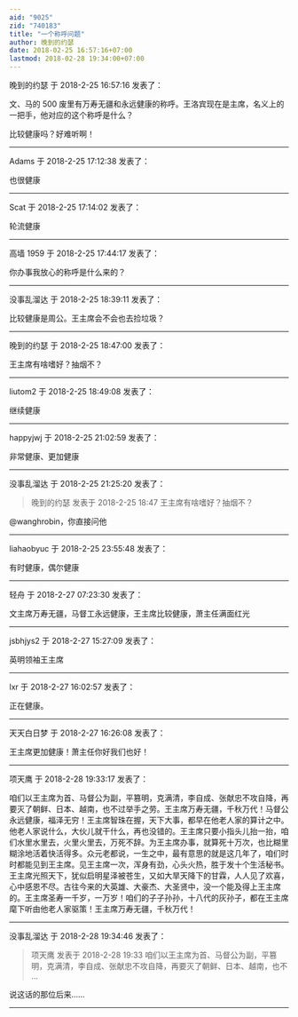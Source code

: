 ```yaml
---
aid: "9025"
zid: "740183"
title: "一个称呼问题"
author: 晚到的约瑟
date: 2018-02-25 16:57:16+07:00
lastmod: 2018-02-28 19:34:00+07:00
---
```


晚到的约瑟 于 2018-2-25 16:57:16 发表了：

文、马的 500 废里有万寿无疆和永远健康的称呼。王洛宾现在是主席，名义上的一把手，他对应的这个称呼是什么？

比较健康吗？好难听啊！

---

Adams 于 2018-2-25 17:12:38 发表了：

也很健康

---

Scat 于 2018-2-25 17:14:02 发表了：

轮流健康

---

高墙 1959 于 2018-2-25 17:44:17 发表了：

你办事我放心的称呼是什么来的？

---

没事乱溜达 于 2018-2-25 18:39:11 发表了：

比较健康是周公。王主席会不会也去捡垃圾？

---

晚到的约瑟 于 2018-2-25 18:47:00 发表了：

王主席有啥嗜好？抽烟不？

---

liutom2 于 2018-2-25 18:49:08 发表了：

继续健康

---

happyjwj 于 2018-2-25 21:02:59 发表了：

非常健康、更加健康

---

没事乱溜达 于 2018-2-25 21:25:20 发表了：

> 晚到的约瑟 发表于 2018-2-25 18:47 王主席有啥嗜好？抽烟不？

@wanghrobin，你直接问他

---

liahaobyuc 于 2018-2-25 23:55:48 发表了：

有时健康，偶尔健康

---

轻舟 于 2018-2-27 07:23:30 发表了：

文主席万寿无疆，马督工永远健康，王主席比较健康，萧主任满面红光

---

jsbhjys2 于 2018-2-27 15:27:09 发表了：

英明领袖王主席

---

lxr 于 2018-2-27 16:02:57 发表了：

正在健康。

---

天天白日梦 于 2018-2-27 16:26:08 发表了：

王主席更加健康！萧主任你好我们也好！

---

项天鹰 于 2018-2-28 19:33:17 发表了：

咱们以王主席为首、马督公为副，平篡明，克满清，李自成、张献忠不攻自降，再要灭了朝鲜、日本、越南，也不过举手之劳。王主席万寿无疆，千秋万代！马督公永远健康，福泽无穷！王主席智珠在握，天下大事，都早在他老人家的算计之中。他老人家说什么，大伙儿就干什么，再也没错的。王主席只要小指头儿抬一抬，咱们水里水里去，火里火里去，万死不辞。为王主席办事，就算死十万次，也比糊里糊涂地活着快活得多。众元老都说，一生之中，最有意思的就是这几年了，咱们时时都能见到王主席。见王主席一次，浑身有劲，心头火热，胜于发十个生活秘书。王主席光照天下，犹似启明星泽被苍生，又如大旱天降下的甘霖，人人见了欢喜，心中感恩不尽。古往今来的大英雄、大豪杰、大圣贤中，没一个能及得上王主席的。王主席圣寿一千岁，一万岁！咱们的子子孙孙，十八代的灰孙子，都在王主席麾下听由他老人家驱策！王主席万寿无疆，千秋万代！

---

没事乱溜达 于 2018-2-28 19:34:46 发表了：

> 项天鹰 发表于 2018-2-28 19:33 咱们以王主席为首、马督公为副，平篡明，克满清，李自成、张献忠不攻自降，再要灭了朝鲜、日本、越南，也不 ...

说这话的那位后来……

---
